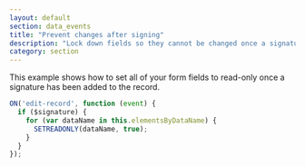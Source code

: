 ```yaml
---
layout: default
section: data_events
title: "Prevent changes after signing"
description: "Lock down fields so they cannot be changed once a signature has been added to a record."
category: section
---
```


This example shows how to set all of your form fields to read-only once a signature has been added to the record.

```js
ON('edit-record', function (event) {
  if ($signature) {
    for (var dataName in this.elementsByDataName) {
      SETREADONLY(dataName, true);
    }
  }
});
```
